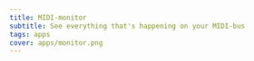 ```yaml
---
title: MIDI-monitor
subtitle: See everything that's happening on your MIDI-bus
tags: apps
cover: apps/monitor.png
---
```


<client-only>
  <midi-monitor />
</client-only>




